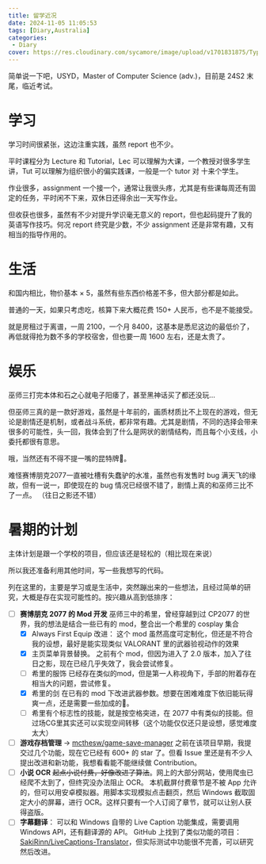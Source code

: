 ```yaml
---
title: 留学近况
date: 2024-11-05 11:05:53
tags: [Diary,Australia]
categories: 
 - Diary
cover: https://res.cloudinary.com/sycamore/image/upload/v1701831875/Typera/diary-cover.jpg
---
```


简单说一下吧，USYD，Master of Computer Science (adv.)，目前是 24S2 末尾，临近考试。

# 学习

学习时间很紧张，这边注重实践，虽然 report 也不少。

平时课程分为 Lecture 和 Tutorial，Lec 可以理解为大课，一个教授对很多学生讲，Tut 可以理解为组织很小的偏实践课，一般是一个 tutor 对 十来个学生。

作业很多，assignment 一个接一个，通常让我很头疼，尤其是有些课每周还有固定的任务，平时闲不下来，双休日还得余出一天写作业。

但收获也很多，虽然有不少对提升学识毫无意义的 report，但也起码提升了我的英语写作技巧。何况 report 终究是少数，不少 assignment 还是非常有趣，又有相当的指导作用的。

# 生活

和国内相比，物价基本 × 5，虽然有些东西价格差不多，但大部分都是如此。

普通的一天，如果只考虑吃，核算下来大概花费 150+ 人民币，也不是不能接受。

就是房租过于离谱，一周 2100，一个月 8400，这基本是悉尼这边的最低价了，再低就得抢为数不多的学校宿舍，但也要一周 1600 左右，还是太贵了。

# 娱乐

巫师三打完本体和石之心就电子阳痿了，甚至黑神话买了都还没玩...

但巫师三真的是一款好游戏，虽然是十年前的，画质材质比不上现在的游戏，但无论是剧情还是机制，或者战斗系统，都非常有趣。尤其是剧情，不同的选择会带来很多的可能性，头一回，我体会到了什么是网状的剧情结构，而且每个小支线，小委托都很有意思。

哦，当然还有不得不提一嘴的昆特牌🐶。

难怪赛博朋克2077一直被吐槽有失蠢驴的水准，虽然也有发售时 bug 满天飞的缘故，但有一说一，即使现在的 bug 情况已经很不错了，剧情上真的和巫师三比不了一点。
（往日之影还不错）

# 暑期的计划

主体计划是跟一个学校的项目，但应该还是轻松的（相比现在来说）

所以我还准备利用其他时间，写一些我想写的代码。

列在这里的，主要是学习或是生活中，突然蹦出来的一些想法，且经过简单的研究，大概是存在实现可能性的。按兴趣从高到低排序：

- [ ] **赛博朋克 2077 的 Mod 开发**
  巫师三中的希里，曾经穿越到过 CP2077 的世界，我的想法是结合一些已有的 mod，整合出一个希里的 cosplay 集合
  - [x] Always First Equip 改进：
    这个 mod 虽然高度可定制化，但还是不符合我的设想，最好是能实现类似 VALORANT 里的武器验视动作的效果
  - [x] 主页菜单背景替换。
    之前有个 mod，但因为进入了 2.0 版本，加入了往日之影，现在已经几乎失效了，我会尝试修复。
  - [ ] 希里的服饰
    已经存在类似的mod，但是第一人称视角下，手部的附着存在相当大的问题，尝试修复。
  - [x] 希里的剑
    在已有的 mod 下改进武器参数。想要在困难难度下依旧能玩得爽一点，还是需要一些加成的🐶。
  - [ ] 希里有个标志性的技能，就是按空格突进，在 2077 中有类似的技能。但过场CG里其实还可以实现空间转移（这个功能仅仅还只是设想，感觉难度太大）
- [ ] **游戏存档管理** -> [mcthesw/game-save-manager](https://github.com/mcthesw/game-save-manager)
  之前在该项目早期，我提交过几个功能，现在它已经有 600+ 的 star 了。但看 Issue 里还是有不少人提出改进和新功能，我想看看能不能继续做 Contribution。
- [ ] **小说 OCR**
  ~~起点小说付费，好像改进了算法~~。网上的大部分网站，使用爬虫已经爬不太到了，但终究没办法阻止 OCR。
  本机截屏付费章节是不被 App 允许的，但可以用安卓模拟器。用脚本实现模拟点击翻页，然后 Windows 截取固定大小的屏幕，进行 OCR。这样只要有一个人订阅了章节，就可以让别人获得盗版。
- [ ] **字幕翻译**：
  可以和 Windows 自带的 Live Caption 功能集成，需要调用 Windows API，还有翻译源的 API。
  GitHub 上找到了类似功能的项目：[SakiRinn/LiveCaptions-Translator](https://github.com/SakiRinn/LiveCaptions-Translator)，但实际测试中功能很不完善，可以研究然后改进。